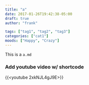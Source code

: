 ```yaml
---
title: "a"
date: 2017-01-26T19:42:38-05:00
draft: true
author: "frank"

tags: ["tag1", "tag2", "tag3"]
categories: ["cat1"]
moods: ["Happy", "Crazy"]
---
```


This is a `a.md`

### Add youtube video w/ shortcode

{{<youtube 2xkNJL4gJ9E>}}




